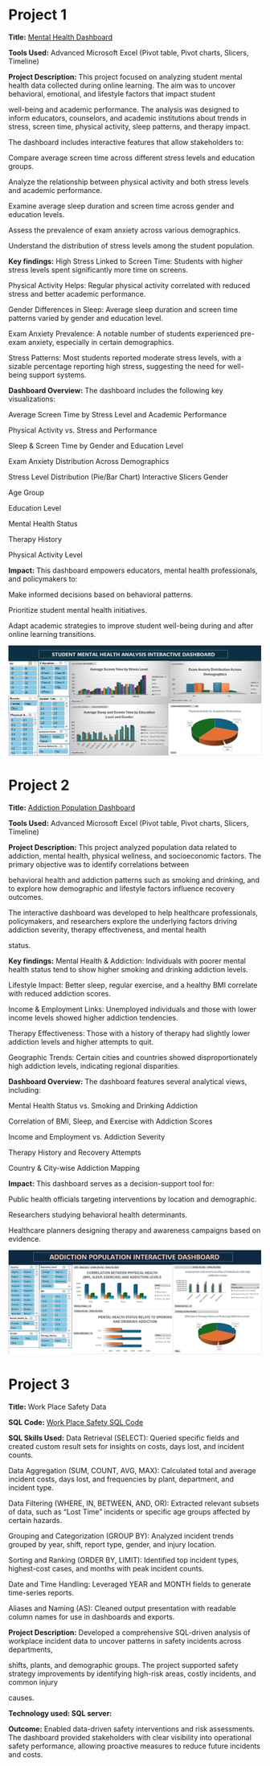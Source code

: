 # Project 1

**Title:** [Mental Health Dashboard](https://github.com/AjeneJo/Ajene.github.io/blob/main/Student%20Mental%20Health%20Analysis.xlsx)

**Tools Used:** Advanced Microsoft Excel (Pivot table, Pivot charts, Slicers, Timeline)

**Project Description:** This project focused on analyzing student mental health data collected during online learning. The aim was to uncover behavioral, emotional, and lifestyle factors that impact student 

well-being and academic performance. The analysis was designed to inform educators, counselors, and academic institutions about trends in stress, screen time, physical activity, sleep patterns, and therapy impact.

The dashboard includes interactive features that allow stakeholders to:

Compare average screen time across different stress levels and education groups.

Analyze the relationship between physical activity and both stress levels and academic performance.

Examine average sleep duration and screen time across gender and education levels.

Assess the prevalence of exam anxiety across various demographics.

Understand the distribution of stress levels among the student population.

**Key findings:** High Stress Linked to Screen Time: Students with higher stress levels spent significantly more time on screens.

Physical Activity Helps: Regular physical activity correlated with reduced stress and better academic performance.

Gender Differences in Sleep: Average sleep duration and screen time patterns varied by gender and education level.

Exam Anxiety Prevalence: A notable number of students experienced pre-exam anxiety, especially in certain demographics.

Stress Patterns: Most students reported moderate stress levels, with a sizable percentage reporting high stress, suggesting the need for well-being support systems.

**Dashboard Overview:** The dashboard includes the following key visualizations:

Average Screen Time by Stress Level and Academic Performance

Physical Activity vs. Stress and Performance

Sleep & Screen Time by Gender and Education Level

Exam Anxiety Distribution Across Demographics

Stress Level Distribution (Pie/Bar Chart)
Interactive Slicers
Gender

Age Group

Education Level

Mental Health Status

Therapy History

Physical Activity Level

**Impact:** This dashboard empowers educators, mental health professionals, and policymakers to:

Make informed decisions based on behavioral patterns.

Prioritize student mental health initiatives.

Adapt academic strategies to improve student well-being during and after online learning transitions.

![Health](https://github.com/AjeneJo/Ajene.github.io/blob/main/Student%20Mental%20Health%20Dashboard%20New.PNG)

# Project 2

**Title:** [Addiction Population Dashboard](https://github.com/AjeneJo/Ajene.github.io/blob/main/Addiction%20Population%20Data%201.xlsx)

**Tools Used:** Advanced Microsoft Excel (Pivot table, Pivot charts, Slicers, Timeline)

**Project Description:** This project analyzed population data related to addiction, mental health, physical wellness, and socioeconomic factors. The primary objective was to identify correlations between 

behavioral health and addiction patterns such as smoking and drinking, and to explore how demographic and lifestyle factors influence recovery outcomes.

The interactive dashboard was developed to help healthcare professionals, policymakers, and researchers explore the underlying factors driving addiction severity, therapy effectiveness, and mental health 

status.

**Key findings:** Mental Health & Addiction: Individuals with poorer mental health status tend to show higher smoking and drinking addiction levels.

Lifestyle Impact: Better sleep, regular exercise, and a healthy BMI correlate with reduced addiction scores.

Income & Employment Links: Unemployed individuals and those with lower income levels showed higher addiction tendencies.

Therapy Effectiveness: Those with a history of therapy had slightly lower addiction levels and higher attempts to quit.

Geographic Trends: Certain cities and countries showed disproportionately high addiction levels, indicating regional disparities.

**Dashboard Overview:** The dashboard features several analytical views, including:

Mental Health Status vs. Smoking and Drinking Addiction

Correlation of BMI, Sleep, and Exercise with Addiction Scores

Income and Employment vs. Addiction Severity

Therapy History and Recovery Attempts

Country & City-wise Addiction Mapping

**Impact:** This dashboard serves as a decision-support tool for:

Public health officials targeting interventions by location and demographic.

Researchers studying behavioral health determinants.

Healthcare planners designing therapy and awareness campaigns based on evidence.

![Addiction](https://github.com/AjeneJo/Ajene.github.io/blob/main/Addiction%20Dashboard.PNG)

# Project 3

**Title:** Work Place Safety Data

**SQL Code:** [Work Place Safety SQL Code](https://github.com/AjeneJo/Ajene.github.io/blob/main/Work_Place_Data.sql)

**SQL Skills Used:** Data Retrieval (SELECT): Queried specific fields and created custom result sets for insights on costs, days lost, and incident counts.

Data Aggregation (SUM, COUNT, AVG, MAX): Calculated total and average incident costs, days lost, and frequencies by plant, department, and incident type.

Data Filtering (WHERE, IN, BETWEEN, AND, OR): Extracted relevant subsets of data, such as “Lost Time” incidents or specific age groups affected by certain hazards.

Grouping and Categorization (GROUP BY): Analyzed incident trends grouped by year, shift, report type, gender, and injury location.

Sorting and Ranking (ORDER BY, LIMIT): Identified top incident types, highest-cost cases, and months with peak incident counts.

Date and Time Handling: Leveraged YEAR and MONTH fields to generate time-series reports.

Aliases and Naming (AS): Cleaned output presentation with readable column names for use in dashboards and exports.

**Project Description:** Developed a comprehensive SQL-driven analysis of workplace incident data to uncover patterns in safety incidents across departments, 

shifts, plants, and demographic groups. The project supported safety strategy improvements by identifying high-risk areas, costly incidents, and common injury 

causes.

**Technology used: SQL server:**

**Outcome:** Enabled data-driven safety interventions and risk assessments. The dashboard provided stakeholders with clear visibility into operational safety
performance, allowing proactive measures to reduce future incidents and costs.
